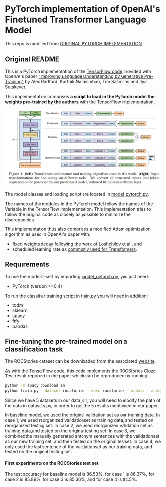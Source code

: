 # PyTorch implementation of OpenAI's Finetuned Transformer Language Model

This repo is modified from [ORIGINAL PYTORCH IMPLEMENTATION](https://github.com/huggingface/pytorch-openai-transformer-lm). 

## Original README

This is a PyTorch implementation of the [TensorFlow code](https://github.com/openai/finetune-transformer-lm) provided with OpenAI's paper ["Improving Language Understanding by Generative Pre-Training"](https://blog.openai.com/language-unsupervised/) by Alec Radford, Karthik Narasimhan, Tim Salimans and Ilya Sutskever.

This implementation comprises **a script to load in the PyTorch model the weights pre-trained by the authors** with the TensorFlow implementation.

![Transformer Language Model](assets/ftlm.png)

The model classes and loading script are located in [model_pytorch.py](model_pytorch.py).

The names of the modules in the PyTorch model follow the names of the Variable in the TensorFlow implementation. This implementation tries to follow the original code as closely as possible to minimize the discrepancies.

This implementation thus also comprises a modified Adam optimization algorithm as used in OpenAI's paper with:
- fixed weights decay following the work of [Loshchilov et al.](https://arxiv.org/abs/1711.05101), and
- scheduled learning rate as [commonly used for Transformers](http://nlp.seas.harvard.edu/2018/04/03/attention.html#optimizer).

## Requirements
To use the model it-self by importing [model_pytorch.py](model_pytorch.py), you just need:
- PyTorch (version >=0.4)

To run the classifier training script in [train.py](train.py) you will need in addition:
- tqdm
- sklearn
- spacy
- ftfy
- pandas

## Fine-tuning the pre-trained model on a classification task
The ROCStories dataset can be downloaded from the associated [website](http://cs.rochester.edu/nlp/rocstories/).

As with the [TensorFlow code](https://github.com/openai/finetune-transformer-lm), this code implements the ROCStories Cloze Test result reported in the paper which can be reproduced by running:

```bash
python -m spacy download en
python train.py --dataset rocstories --desc rocstories --submit --analysis --data_dir data
```
Since we have 5 datasets in our data_dir, you will need to modify the path of the data in datasets.py, in order to get the 5 results mentioned in our paper.

In baseline model, we used the original validation set as our training data. In case 1, we used reorganized validationset as training data, and tested on reorganized testing set. In case 2, we used reorganized validation set as training data,and tested on the original testing set. In case 3, we combinedthe manually generated antonym sentences with the validationset as our new training set, and then tested on the original testset. In case 4, we only used the last sentence of the validationset as our training data, and tested on the original testing set.

#### First experiments on the ROCStories test set
The test accuracy for baseline model is 86.53%, for case 1 is 86.37%, for case 2 is 85.89%, for case 3 is 85.36%, and for case 4 is 84.5%.


